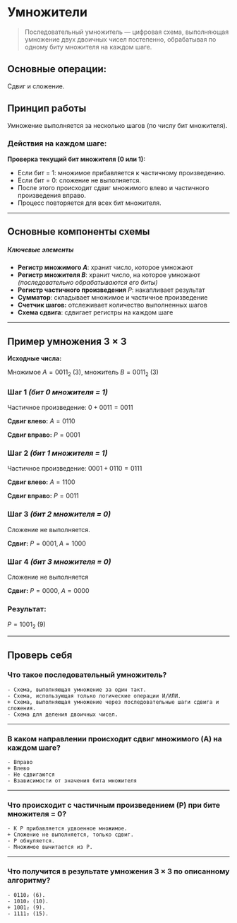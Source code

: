 <!-- [difficulty=hard] [priority=extra] [duration=normal] -->

# Умножители

> Последовательный умножитель — цифровая схема, выполняющая умножение двух двоичных чисел постепенно, обрабатывая по одному биту множителя на каждом шаге.  

## **Основные операции:** 
Сдвиг и сложение.

## **Принцип работы**  

Умножение выполняется за несколько шагов (по числу бит множителя).  

### **Действия на каждом шаге:**  

**Проверка текущий бит множителя (0 или 1):**  
  - Если бит = 1: множимое прибавляется к частичному произведению.  
  - Если бит = 0: сложение не выполняется.  
  - После этого происходит сдвиг множимого влево и частичного произведения вправо.  
  - Процесс повторяется для всех бит множителя.

---

## **Основные компоненты схемы**  
##### **Ключевые элементы**  
- **Регистр множимого $A$**: хранит число, которое умножают
- **Регистр множителя $B$**: хранит число, на которое умножают *(последовательно обрабатываются его биты)*   
- **Регистр частичного произведения** $P$: накапливает результат  
- **Сумматор**: складывает множимое и частичное произведение 
- **Счетчик шагов:** отслеживает количество выполненных шагов
- **Схема сдвига**: сдвигает регистры на каждом шаге

---

## Пример умножения $3 × 3$  

**Исходные числа:**

Множимое $A = 0011_2$ $(3)$, множитель $B = 0011_2$ $(3)$  

### Шаг 1 *(бит 0 множителя = 1)* 
Частичное произведение: $0 + 0011 = 0011$ 

**Сдвиг влево:** $A = 0110$ 

**Сдвиг вправо:** $P = 0001$
### Шаг 2 *(бит 1 множителя = 1)*  
Частичное произведение: $0001 + 0110 = 0111$ 

**Сдвиг влево:** $A = 1100$ 

**Сдвиг вправо:** $P = 0011$ 
### Шаг 3 *(бит 2 множителя = 0)*  

Сложение не выполняется.  

**Сдвиг:** $P = 0001, A = 1000$ 
### Шаг 4 *(бит 3 множителя = 0)* 

Сложение не выполняется  

**Сдвиг:** $P = 0000$, $A = 0000$ 
### **Результат:** 
$P = 1001_2$ $(9)$

---

## Проверь себя

### **Что такое последовательный умножитель?**  

```quiz
- Схема, выполняющая умножение за один такт.  
- Схема, использующая только логические операции И/ИЛИ.  
+ Схема, выполняющая умножение через последовательные шаги сдвига и сложения.  
- Схема для деления двоичных чисел.  
```

---
### **В каком направлении происходит сдвиг множимого (A) на каждом шаге?**  

```quiz
- Вправо
+ Влево 
- Не сдвигаются  
- Взависимости от значения бита множителя
```

---
### **Что происходит с частичным произведением (P) при бите множителя = 0?**  

```quiz
- К P прибавляется удвоенное множимое.  
+ Сложение не выполняется, только сдвиг.    
- P обнуляется.  
- Множимое вычитается из P.    
```

---
### **Что получится в результате умножения 3 × 3 по описанному алгоритму?**  

```quiz
- 0110₂ (6).
- 1010₂ (10).  
+ 1001₂ (9).  
- 1111₂ (15).
```
